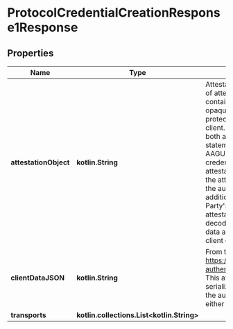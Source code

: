 
# ProtocolCredentialCreationResponse1Response

## Properties
Name | Type | Description | Notes
------------ | ------------- | ------------- | -------------
**attestationObject** | **kotlin.String** | AttestationObject is the byte slice version of attestationObject. This attribute contains an attestation object, which is opaque to, and cryptographically protected against tampering by, the client. The attestation object contains both authenticator data and an attestation statement. The former contains the AAGUID, a unique credential ID, and the credential public key. The contents of the attestation statement are determined by the attestation statement format used by the authenticator. It also contains any additional information that the Relying Party&#39;s server requires to validate the attestation statement, as well as to decode and validate the authenticator data along with the JSON-serialized client data. |  [optional]
**clientDataJSON** | **kotlin.String** | From the spec https://www.w3.org/TR/webauthn/#dom-authenticatorresponse-clientdatajson This attribute contains a JSON serialization of the client data passed to the authenticator by the client in its call to either create() or get(). |  [optional]
**transports** | **kotlin.collections.List&lt;kotlin.String&gt;** |  |  [optional]



